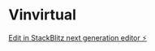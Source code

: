 # Vinvirtual

[Edit in StackBlitz next generation editor ⚡️](https://stackblitz.com/~/github.com/kaepmic04/Vinvirtual)